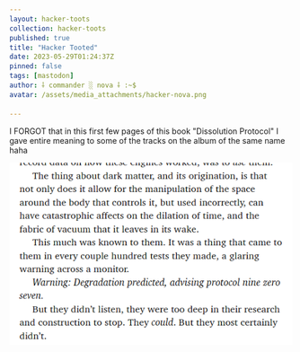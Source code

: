 ```yaml
---
layout: hacker-toots
collection: hacker-toots
published: true
title: "Hacker Tooted"
date: 2023-05-29T01:24:37Z
pinned: false
tags: [mastodon]
author: ⸸ commander ░ nova ⸸ :~$
avatar: /assets/media_attachments/hacker-nova.png

---
```


<p>I FORGOT that in this first few pages of this book &quot;Dissolution Protocol&quot; I gave entire meaning to some of the tracks on the album of the same name haha</p>

![media](/assets/media_attachments/files/110/449/359/339/949/167/original/cfbf44db62e1ae4f.png)

